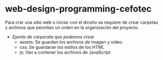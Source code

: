# web-design-programming-cefotec
Para crar una sitio web o iniciar con el diceño se requiere de crear carpetas y archivos que 
permitan un orden en la organización del proyecto.

- _Ejemlo de carperata que podemos crear_
  * assets: Se guardan los archivos de imagen y video.
  * css: Se guardaran los estilos de los HTML
  * js: Van a contener los archivos de JavaScript
 
  
